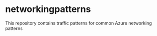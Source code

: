 # networkingpatterns
This repository contains traffic patterns for common Azure networking patterns
